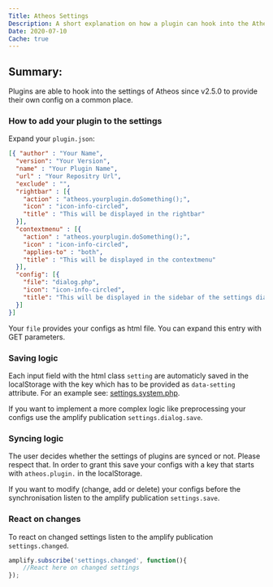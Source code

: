 ```yaml
---
Title: Atheos Settings
Description: A short explanation on how a plugin can hook into the Atheos settings system
Date: 2020-07-10
Cache: true
---
```

## Summary:
Plugins are able to hook into the settings of Atheos since v2.5.0 to provide their own config on a common place.

### How to add your plugin to the settings
Expand your ``plugin.json``:
``` json
[{ "author" : "Your Name",
  "version": "Your Version",
  "name" : "Your Plugin Name",
  "url" : "Your Repositry Url",
  "exclude" : "",
  "rightbar" : [{
    "action" : "atheos.yourplugin.doSomething();",
    "icon" : "icon-info-circled",
    "title" : "This will be displayed in the rightbar"
  }],
  "contextmenu" : [{
    "action" : "atheos.yourplugin.doSomething();",
    "icon" : "icon-info-circled",
    "applies-to" : "both",
    "title" : "This will be displayed in the contextmenu"
  }],
  "config": [{
    "file": "dialog.php",
    "icon": "icon-info-circled",
    "title": "This will be displayed in the sidebar of the settings dialog"
  }]
}]
```
Your ``file`` provides your configs as html file. You can expand this entry with GET parameters.

### Saving logic
Each input field with the html class ``setting`` are automaticly saved in the localStorage with the key which has to be provided as ``data-setting`` attribute. For an example see: [settings.system.php](https://github.com/Atheos/Atheos/tree/master/components/settings/settings.system.php#L12).

If you want to implement a more complex logic like preprocessing your configs use the amplify publication ``settings.dialog.save``.

### Syncing logic
The user decides whether the settings of plugins are synced or not. Please respect that. In order to grant this save your configs with a key that starts with ``atheos.plugin.`` in the localStorage.

If you want to modify (change, add or delete) your configs before the synchronisation listen to the amplify publication ``settings.save``.

### React on changes
To react on changed settings listen to the amplify publication ``settings.changed``.
```js
amplify.subscribe('settings.changed', function(){
    //React here on changed settings
});
```